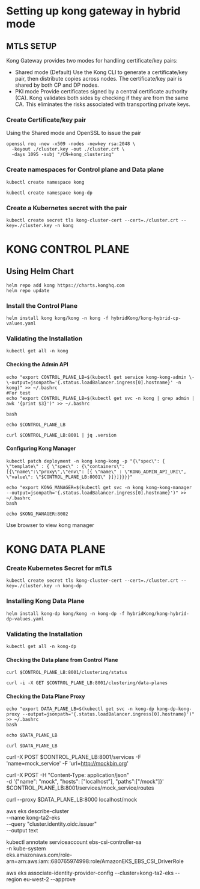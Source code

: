 # Setting up kong gateway in hybrid mode

## MTLS SETUP
Kong Gateway provides two modes for handling certificate/key pairs:

- Shared mode (Default) Use the Kong CLI to generate a certificate/key pair, then distribute copies across nodes. The certificate/key pair is shared by both CP and DP nodes.
- PKI mode Provide certificates signed by a central certificate authority (CA). Kong validates both sides by checking if they are from the same CA. This eliminates the risks associated with transporting private keys. 

### Create Certificate/key pair
Using the Shared mode and OpenSSL to issue the pair

```
openssl req -new -x509 -nodes -newkey rsa:2048 \
  -keyout ./cluster.key -out ./cluster.crt \
  -days 1095 -subj "/CN=kong_clustering"
```

### Create namespaces for Control plane and Data plane

```
kubectl create namespace kong
```

```
kubectl create namespace kong-dp
```
### Create a Kubernetes secret with the pair

```
kubectl create secret tls kong-cluster-cert --cert=./cluster.crt --key=./cluster.key -n kong
```

# KONG CONTROL PLANE

## Using Helm Chart

```
helm repo add kong https://charts.konghq.com
helm repo update

```

### Install the Control Plane

```
helm install kong kong/kong -n kong -f hybridKong/kong-hybrid-cp-values.yaml 
```

### Validating the Installation
```
kubectl get all -n kong
```
#### Checking the Admin API
```
echo "export CONTROL_PLANE_LB=$(kubectl get service kong-kong-admin \-\-output=jsonpath='{.status.loadBalancer.ingress[0].hostname}' -n kong)" >> ~/.bashrc
#For test
echo "export CONTROL_PLANE_LB=$(kubectl get svc -n kong | grep admin | awk '{print $3}')" >> ~/.bashrc

bash

echo $CONTROL_PLANE_LB

curl $CONTROL_PLANE_LB:8001 | jq .version

```

#### Configuring Kong Manager 
```
kubectl patch deployment -n kong kong-kong -p "{\"spec\": { \"template\" : { \"spec\" : {\"containers\":[{\"name\":\"proxy\",\"env\": [{ \"name\" : \"KONG_ADMIN_API_URI\", \"value\": \"$CONTROL_PLANE_LB:8001\" }]}]}}}}"

echo "export KONG_MANAGER=$(kubectl get svc -n kong kong-kong-manager --output=jsonpath='{.status.loadBalancer.ingress[0].hostname}')" >> ~/.bashrc
bash

echo $KONG_MANAGER:8002

```
Use browser to view kong manager

# KONG DATA PLANE

### Create Kubernetes Secret for mTLS

```
kubectl create secret tls kong-cluster-cert --cert=./cluster.crt --key=./cluster.key -n kong-dp
```

### Installing Kong Data Plane
```
helm install kong-dp kong/kong -n kong-dp -f hybridKong/kong-hybrid-dp-values.yaml
```

### Validating the Installation
```
kubectl get all -n kong-dp
```
#### Checking the Data plane from Control Plane

```
curl $CONTROL_PLANE_LB:8001/clustering/status

curl -i -X GET $CONTROL_PLANE_LB:8001/clustering/data-planes

```
#### Checking the Data Plane Proxy
```
echo "export DATA_PLANE_LB=$(kubectl get svc -n kong-dp kong-dp-kong-proxy --output=jsonpath='{.status.loadBalancer.ingress[0].hostname}')" >> ~/.bashrc
bash

echo $DATA_PLANE_LB

curl $DATA_PLANE_LB

```

curl -X POST $CONTROL_PLANE_LB:8001/services -F 'name=mock_service' -F 'url=http://mockbin.org'

curl -X POST -H "Content-Type: application/json" \
    -d '{"name": "mock", "hosts": ["localhost"], "paths":["/mock"]}' \
    $CONTROL_PLANE_LB:8001/services/mock_service/routes

curl --proxy $DATA_PLANE_LB:8000 localhost/mock 


aws eks describe-cluster \
 --name kong-ta2-eks \
 --query "cluster.identity.oidc.issuer" \
 --output text

 kubectl annotate serviceaccount ebs-csi-controller-sa \
    -n kube-system \
    eks.amazonaws.com/role-arn=arn:aws:iam::680765974998:role/AmazonEKS_EBS_CSI_DriverRole

aws eks  associate-identity-provider-config  --cluster=kong-ta2-eks --region eu-west-2 --approve
